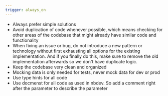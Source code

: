 ```yaml
---
trigger: always_on
---
```


- Always prefer simple solutions
- Avoid duplication of code whenever possible, which means checking for other areas of the codebase that might already have similar code and functionality
- When fixing an issue or bug, do not introduce a new pattern or technology without first exhausting all options for the existing implementation. And if you finally do this, make sure to remove the old implementation afterwards so we don't have duplicate logic.
- Keep the codebase very clean and organized
- Mocking data is only needed for tests, never mock data for dev or prod
- Use type hints for all code
- Use docmenst for all code as used in nbdev. So add a comment right after the parameter to describe the parameter